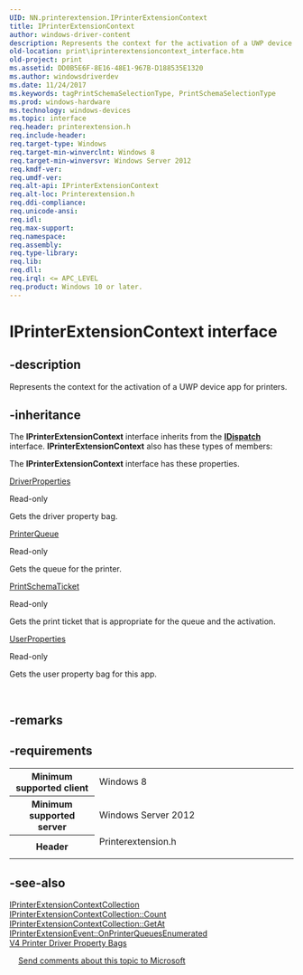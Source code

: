 ```yaml
---
UID: NN.printerextension.IPrinterExtensionContext
title: IPrinterExtensionContext
author: windows-driver-content
description: Represents the context for the activation of a UWP device app for printers.
old-location: print\iprinterextensioncontext_interface.htm
old-project: print
ms.assetid: DD0B5E6F-8E16-48E1-967B-D188535E1320
ms.author: windowsdriverdev
ms.date: 11/24/2017
ms.keywords: tagPrintSchemaSelectionType, PrintSchemaSelectionType
ms.prod: windows-hardware
ms.technology: windows-devices
ms.topic: interface
req.header: printerextension.h
req.include-header: 
req.target-type: Windows
req.target-min-winverclnt: Windows 8
req.target-min-winversvr: Windows Server 2012
req.kmdf-ver: 
req.umdf-ver: 
req.alt-api: IPrinterExtensionContext
req.alt-loc: Printerextension.h
req.ddi-compliance: 
req.unicode-ansi: 
req.idl: 
req.max-support: 
req.namespace: 
req.assembly: 
req.type-library: 
req.lib: 
req.dll: 
req.irql: <= APC_LEVEL
req.product: Windows 10 or later.
---
```


# IPrinterExtensionContext interface



## -description
Represents the context for the activation of a UWP device app for printers.


## -inheritance
The <b xmlns:loc="http://microsoft.com/wdcml/l10n">IPrinterExtensionContext</b> interface inherits from the <a href="ebbff4bc-36b2-4861-9efa-ffa45e013eb5" xmlns:loc="http://microsoft.com/wdcml/l10n"><b>IDispatch</b></a> interface. <b>IPrinterExtensionContext</b> also has these types of members:

The <b xmlns:loc="http://microsoft.com/wdcml/l10n">IPrinterExtensionContext</b> interface has these properties.


<a href="print.iprinterextensioncontext_driverproperties">DriverProperties</a>


Read-only

Gets the driver property bag.


<a href="..\printerextension\ns-printerextension-printerqueue~r1.md">PrinterQueue</a>


Read-only

Gets the queue for the printer.


<a href="print.iprinterextensioncontext_printschematicket">PrintSchemaTicket</a>


Read-only

Gets the print ticket that is appropriate for the queue and the activation.


<a href="print.iprinterextensioncontext_userproperties">UserProperties</a>


Read-only

Gets the user property bag for this app.

 

## -remarks


## -requirements
<table>
<tr>
<th width="30%">
Minimum supported client
</th>
<td width="70%">
Windows 8
</td>
</tr>
<tr>
<th width="30%">
Minimum supported server
</th>
<td width="70%">
Windows Server 2012
</td>
</tr>
<tr>
<th width="30%">
Header
</th>
<td width="70%">
<dl>
<dt>Printerextension.h</dt>
</dl>
</td>
</tr>
</table>

## -see-also
<dl>
<dt>
<a href="..\printerextension\nn-printerextension-iprinterextensioncontextcollection.md">IPrinterExtensionContextCollection</a>
</dt>
<dt>
<a href="print.iprinterextensioncontextcollection_count">IPrinterExtensionContextCollection::Count</a>
</dt>
<dt>
<a href="print.iprinterextensioncontextcollection_getat">IPrinterExtensionContextCollection::GetAt</a>
</dt>
<dt>
<a href="print.iprinterextensionevent_onprinterqueuesenumerated">IPrinterExtensionEvent::OnPrinterQueuesEnumerated</a>
</dt>
<dt>
<a href="https://msdn.microsoft.com/4E20303A-BEB3-4928-BA5A-356D978FA2BE">V4 Printer Driver Property Bags</a>
</dt>
</dl>
 
 
<a href="mailto:wsddocfb@microsoft.com?subject=Documentation%20feedback [print\print]:%20IPrinterExtensionContext interface%20 RELEASE:%20(11/24/2017)&amp;body=%0A%0APRIVACY STATEMENT%0A%0AWe use your feedback to improve the documentation. We don't use your email address for any other purpose, and we'll remove your email address from our system after the issue that you're reporting is fixed. While we're working to fix this issue, we might send you an email message to ask for more info. Later, we might also send you an email message to let you know that we've addressed your feedback.%0A%0AFor more info about Microsoft's privacy policy, see http://privacy.microsoft.com/en-us/default.aspx." title="Send comments about this topic to Microsoft">Send comments about this topic to Microsoft</a>
